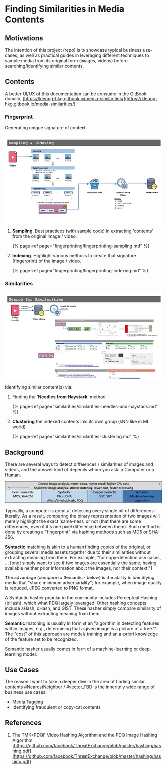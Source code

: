 # Finding Similarities in Media Contents

## Motivations

The intention of this project \(repo\) is to showcase typical business use-cases, as well as practical guides in leveraging different techniques to sample media from its original form \(images, videos\) before searching/identifying similar contents.

## Contents

A better UI/UX of this documentation can be consume in the GitBook domain, [https://kleung-hkg.gitbook.io/media-similarities/](https://kleung-hkg.gitbook.io/media-similarities/)

### **Fingerprint**

Generating unique signature of content.

![](.gitbook/assets/image%20%281%29.png)

1. **Sampling**.  Best practices \(with sample code\) in extracting 'contents' from the original image / video.

   {% page-ref page="fingerprinting/fingerprinting-sampling.md" %}

2. **Indexing**.  Highlight various methods to create that signature \(fingerprint\) of the image / video.

   {% page-ref page="fingerprinting/fingerprinting-indexing.md" %}

### **Similarities**

![](.gitbook/assets/media-similarities-02-search-for-similarities.jpg)

Identifying similar content\(s\) via:

1. Finding the '**Needles from Haystack**' method

   {% page-ref page="similarities/similarities-needles-and-haystack.md" %}

2. **Clustering** the indexed contents into its own group \(kNN like in ML world\)

   {% page-ref page="similarities/similarities-clustering.md" %}

## Background

There are several ways to detect differences / similarities of images and videos, and the answer kind of depends whom you ask: a Computer or a Human.

![](.gitbook/assets/image.png)

Typically, a computer is great at detecting every single bit of differences - literally.  As a result, comparing the binary representation of two images will merely highlight the exact 'same-ness' or not \(that there are some differences, even if it's one pixel difference between them\).  Such method is done by creating a "fingerprint" via hashing methods such as MD5 or SHA-256.

**Syntactic** matching is akin to a human finding copies of the original, or grouping several media assets together due to their similarities without extracting meaning from them.  For example, "for copy-detection use cases, ... \[one\] simply want to see if two images are essentially the same, having available neither prior information about the images, nor their context."1

The advantage \(compare to Semantic - below\) is the ability in identifying media that "share minimum adversariality"; for example, when image quality is reduced, JPEG converted to PNG format.

A Syntactic hasher popular in the community includes Perceptual Hashing \(pHash\), which what PDQ largely leveraged.  Other hashing concepts include aHash, dHash, and GIST.  These hasher simply compare similarity of images without extracting meaning from them.

**Semantic** matching is usually in form of an "algorithm in detecting features within images, e.g., determining that a given image is a picture of a tree."1  The "cost" of this approach are models training and an a-priori knowledge of the feature set to be recognized.

Semantic hasher usually comes in form of a machine-learning or deep-learning model.

## Use Cases

The reason I want to take a deeper dive in the area of finding similar contents \#NearestNeighbor / \#vector\_TBD is the inheritnly wide range of business use cases.

* Media Tagging
* Identifying fraudulent or copy-cat contents

## References

1. The TMK+PDQF Video Hashing Algorithm and the PDQ Image Hashing Algorithm [https://github.com/facebook/ThreatExchange/blob/master/hashing/hashing.pdf](https://github.com/facebook/ThreatExchange/blob/master/hashing/hashing.pdf)







